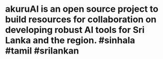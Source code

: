 # akuruAI is an open source project to build resources for collaboration on developing robust AI tools for Sri Lanka and the region. #sinhala #tamil #srilankan
